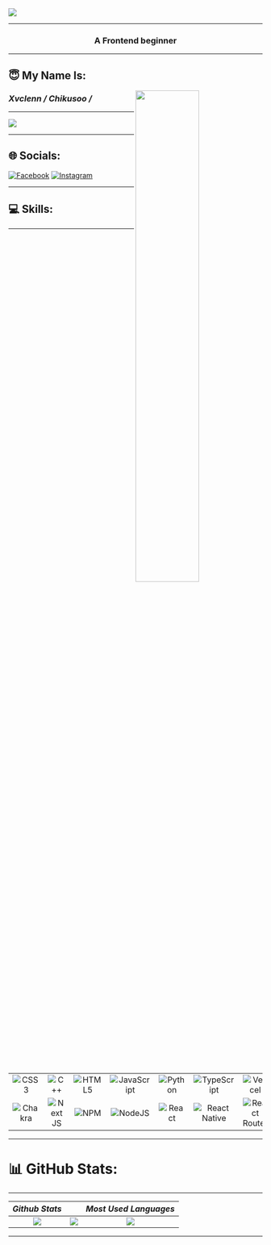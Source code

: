 <img src="https://res.cloudinary.com/dpxaln0kd/image/upload/v1685452230/friday_qbftor.gif"/>

---

<h3 align="center">A Frontend beginner</h3>

---

## 😇 My Name Is:
<img align="right" width="50%"  src="https://thumbs.gfycat.com/ColorlessBitesizedKob.webp"/>



### **_Xvclenn / Chikusoo /_**
---
[![](https://visitcount.itsvg.in/api?id=xvclenn&icon=8&color=5)](https://visitcount.itsvg.in)

---

## 🌐 Socials:
[![Facebook](https://img.shields.io/badge/Facebook-%231877F2.svg?logo=Facebook&logoColor=white)](https://facebook.com/xvclenn) [![Instagram](https://img.shields.io/badge/Instagram-%23E4405F.svg?logo=Instagram&logoColor=white)](https://instagram.com/chikusoo_6008) 


---
## 💻 Skills:
---
| | | | | | | | | | | |
|:-------------------------:|:-------------------------:|:-------------------------:|:-------------------------:|:-------------------------:|:-------------------------:|:-------------------------:|:-------------------------:|:-------------------------:|:-------------------------:|:-------------------------:|
|![CSS3](https://img.shields.io/badge/css3-%231572B6.svg?style=plastic&logo=css3&logoColor=white) | ![C++](https://img.shields.io/badge/c++-%2300599C.svg?style=plastic&logo=c%2B%2B&logoColor=white) | ![HTML5](https://img.shields.io/badge/html5-%23E34F26.svg?style=plastic&logo=html5&logoColor=white) | ![JavaScript](https://img.shields.io/badge/javascript-%23323330.svg?style=plastic&logo=javascript&logoColor=%23F7DF1E) | ![Python](https://img.shields.io/badge/python-3670A0?style=plastic&logo=python&logoColor=ffdd54) | ![TypeScript](https://img.shields.io/badge/typescript-%23007ACC.svg?style=plastic&logo=typescript&logoColor=white) | ![Vercel](https://img.shields.io/badge/vercel-%23000000.svg?style=plastic&logo=vercel&logoColor=white) | ![TailwindCSS](https://img.shields.io/badge/tailwindcss-%2338B2AC.svg?style=plastic&logo=tailwind-css&logoColor=white) | ![MUI](https://img.shields.io/badge/MUI-%230081CB.svg?style=plastic&logo=material-ui&logoColor=white) | ![Expo](https://img.shields.io/badge/expo-1C1E24?style=plastic&logo=expo&logoColor=#D04A37) | ![Express.js](https://img.shields.io/badge/express.js-%23404d59.svg?style=plastic&logo=express&logoColor=%2361DAFB) |
| ![Chakra](https://img.shields.io/badge/chakra-%234ED1C5.svg?style=plastic&logo=chakraui&logoColor=white) | ![Next JS](https://img.shields.io/badge/Next-black?style=plastic&logo=next.js&logoColor=white) | ![NPM](https://img.shields.io/badge/NPM-%23000000.svg?style=plastic&logo=npm&logoColor=white) | ![NodeJS](https://img.shields.io/badge/node.js-6DA55F?style=plastic&logo=node.js&logoColor=white) | ![React](https://img.shields.io/badge/react-%2320232a.svg?style=plastic&logo=react&logoColor=%2361DAFB) | ![React Native](https://img.shields.io/badge/react_native-%2320232a.svg?style=plastic&logo=react&logoColor=%2361DAFB) | ![React Router](https://img.shields.io/badge/React_Router-CA4245?style=plastic&logo=react-router&logoColor=white) | ![MySQL](https://img.shields.io/badge/mysql-%2300f.svg?style=plastic&logo=mysql&logoColor=white) | ![MongoDB](https://img.shields.io/badge/MongoDB-%234ea94b.svg?style=plastic&logo=mongodb&logoColor=white) | ![Canva](https://img.shields.io/badge/Canva-%2300C4CC.svg?style=plastic&logo=Canva&logoColor=white) |	![Figma](https://img.shields.io/badge/figma-%23F24E1E.svg?style=plastic&logo=figma&logoColor=white) |




---
# 📊 GitHub Stats:
---
| <b><i>Github Stats</i></b> | | <b><i>Most Used Languages</i></b> |
|:-------------------------:|:-------------------------:|:-------------------------:|
| ![](https://github-readme-stats.vercel.app/api?username=xvclenn&theme=dark&hide_border=false&include_all_commits=true&count_private=false) | ![](https://github-readme-streak-stats.herokuapp.com/?user=xvclenn&theme=dark&hide_border=false) | ![](https://github-readme-stats.vercel.app/api/top-langs/?username=xvclenn&theme=dark&hide_border=false&include_all_commits=true&count_private=false&layout=compact) |
---


<!-- Proudly created with GPRM ( https://gprm.itsvg.in ) -->
